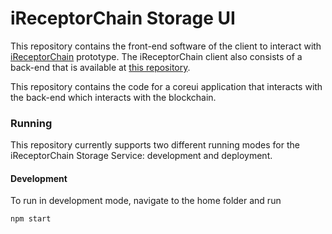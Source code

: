 # iReceptorChain Storage UI

This repository contains the front-end software of the client to interact with [iReceptorChain](https://github.com/ireceptorplus-inesctec/storage-service-ui) prototype. The iReceptorChain client also consists of a back-end that is available at [this repository](https://github.com/ireceptorplus-inesctec/storage-service).

This repository contains the code for a coreui application that interacts with the back-end which interacts with the blockchain.

### Running

This repository currently supports two different running modes for the iReceptorChain Storage Service: development and deployment.

#### Development
To run in development mode, navigate to the home folder and run
```bash
npm start
```
